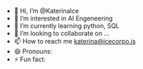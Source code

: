 - 👋 Hi, I’m @KaterinaIce
- 👀 I’m interested in AI Engeneering
- 🌱 I’m currently learning python, SQL
- 💞️ I’m looking to collaborate on ...
- 📫 How to reach me katerina@icecorpo.is
- 😄 Pronouns: 
- ⚡ Fun fact: 

<!---
KaterinaIce/KaterinaIce is a ✨ special ✨ repository because its `README.md` (this file) appears on your GitHub profile.
You can click the Preview link to take a look at your changes.
--->
